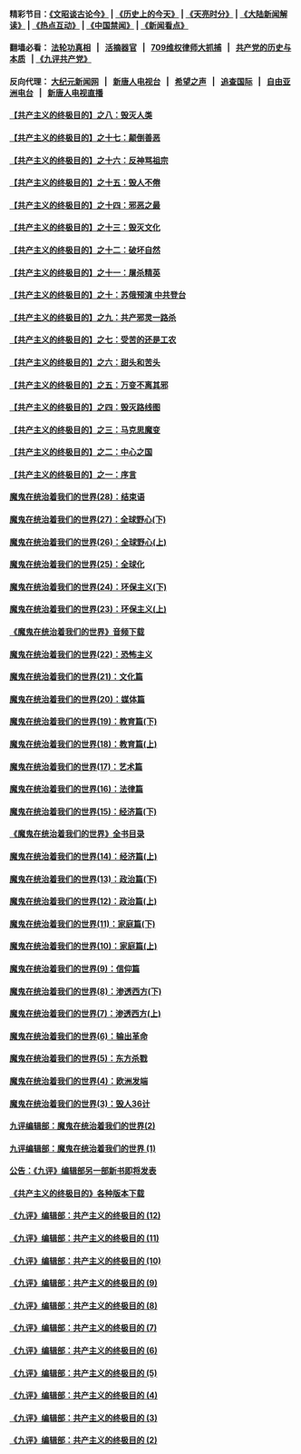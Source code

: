 #### 精彩节目：[《文昭谈古论今》](http://134.209.198.168/wenzhao) | [《历史上的今天》](http://134.209.198.168/today-in-history) | [《天亮时分》](http://134.209.198.168/tianliang) | [《大陆新闻解读》](http://134.209.198.168/ntdtv-comedy) | [《热点互动》](http://134.209.198.168/ntdtv-rdhd)  | [《中国禁闻》](http://134.209.198.168/ntdtv-news) | [《新闻看点》](http://134.209.198.168/news-insight) 

  #### 翻墙必看： [法轮功真相](http://134.209.198.168:10000/videos/truth.html) &nbsp;&nbsp;|&nbsp;&nbsp; [活摘器官](http://134.209.198.168:10000/videos/res/Organs/) &nbsp;&nbsp;|&nbsp;&nbsp; [709维权律师大抓捕](http://134.209.198.168:10000/videos/709/) &nbsp;&nbsp;|&nbsp;&nbsp; [共产党的历史与本质](http://134.209.198.168:10000/videos/ccp.html) &nbsp;&nbsp;| [《九评共产党》](http://134.209.198.168:10000/videos/jiuping/) 

#### 反向代理： [大纪元新闻网](http://134.209.198.168:10080/) &nbsp;&nbsp;|&nbsp;&nbsp; [新唐人电视台](http://134.209.198.168:8000/) &nbsp;&nbsp;|&nbsp;&nbsp; [希望之声](http://134.209.198.168:8200/) &nbsp;&nbsp;|&nbsp;&nbsp; [追查国际](http://134.209.198.168:10010/) &nbsp;&nbsp;|&nbsp;&nbsp; [自由亚洲电台](http://134.209.198.168:9800/) &nbsp;&nbsp;|&nbsp;&nbsp; [新唐人电视直播](http://134.209.198.168/) 

#### [【共产主义的终极目的】之八：毁灭人类](../pages/nsc422/n11108503.md?t=04182139) 

#### [【共产主义的终极目的】之十七：颠倒善恶](../pages/nsc422/n11179782.md?t=04182139) 

#### [【共产主义的终极目的】之十六：反神骂祖宗](../pages/nsc422/n11166798.md?t=04182139) 

#### [【共产主义的终极目的】之十五：毁人不倦](../pages/nsc422/n11166792.md?t=04182139) 

#### [【共产主义的终极目的】之十四：邪恶之最](../pages/nsc422/n11150249.md?t=04182139) 

#### [【共产主义的终极目的】之十三：毁灭文化](../pages/nsc422/n11135227.md?t=04182139) 

#### [【共产主义的终极目的】之十二：破坏自然](../pages/nsc422/n11135214.md?t=04182139) 

#### [【共产主义的终极目的】之十一：屠杀精英](../pages/nsc422/n11118442.md?t=04182139) 

#### [【共产主义的终极目的】之十：苏俄预演 中共登台](../pages/nsc422/n11118424.md?t=04182139) 

#### [【共产主义的终极目的】之九：共产邪灵一路杀](../pages/nsc422/n11114139.md?t=04182139) 

#### [【共产主义的终极目的】之七：受苦的还是工农](../pages/nsc422/n11101809.md?t=04182139) 

#### [【共产主义的终极目的】之六：甜头和苦头](../pages/nsc422/n11096971.md?t=04182139) 

#### [【共产主义的终极目的】之五：万变不离其邪](../pages/nsc422/n11091285.md?t=04182139) 

#### [【共产主义的终极目的】之四：毁灭路线图](../pages/nsc422/n11086284.md?t=04182139) 

#### [【共产主义的终极目的】之三：马克思魔变](../pages/nsc422/n11061941.md?t=04182139) 

#### [【共产主义的终极目的】之二：中心之国](../pages/nsc422/n11047728.md?t=04182139) 

#### [【共产主义的终极目的】之一：序言](../pages/nsc422/n11086077.md?t=04182139) 

#### [魔鬼在统治着我们的世界(28)：结束语](../pages/nsc422/n10936246.md?t=04182139) 

#### [魔鬼在统治着我们的世界(27)：全球野心(下)](../pages/nsc422/n10928319.md?t=04182139) 

#### [魔鬼在统治着我们的世界(26)：全球野心(上)](../pages/nsc422/n10900318.md?t=04182139) 

#### [魔鬼在统治着我们的世界(25)：全球化](../pages/nsc422/n10788205.md?t=04182139) 

#### [魔鬼在统治着我们的世界(24)：环保主义(下)](../pages/nsc422/n10695307.md?t=04182139) 

#### [魔鬼在统治着我们的世界(23)：环保主义(上)](../pages/nsc422/n10688613.md?t=04182139) 

#### [《魔鬼在统治着我们的世界》音频下载](../pages/nsc422/n10635553.md?t=04182139) 

#### [魔鬼在统治着我们的世界(22)：恐怖主义](../pages/nsc422/n10614727.md?t=04182139) 

#### [魔鬼在统治着我们的世界(21)：文化篇](../pages/nsc422/n10597706.md?t=04182139) 

#### [魔鬼在统治着我们的世界(20)：媒体篇](../pages/nsc422/n10586579.md?t=04182139) 

#### [魔鬼在统治着我们的世界(19)：教育篇(下)](../pages/nsc422/n10564808.md?t=04182139) 

#### [魔鬼在统治着我们的世界(18)：教育篇(上)](../pages/nsc422/n10526970.md?t=04182139) 

#### [魔鬼在统治着我们的世界(17)：艺术篇](../pages/nsc422/n10499093.md?t=04182139) 

#### [魔鬼在统治着我们的世界(16)：法律篇](../pages/nsc422/n10485969.md?t=04182139) 

#### [魔鬼在统治着我们的世界(15)：经济篇(下)](../pages/nsc422/n10469975.md?t=04182139) 

#### [《魔鬼在统治着我们的世界》全书目录](../pages/nsc422/n10464261.md?t=04182139) 

#### [魔鬼在统治着我们的世界(14)：经济篇(上)](../pages/nsc422/n10457370.md?t=04182139) 

#### [魔鬼在统治着我们的世界(13)：政治篇(下)](../pages/nsc422/n10448270.md?t=04182139) 

#### [魔鬼在统治着我们的世界(12)：政治篇(上)](../pages/nsc422/n10444576.md?t=04182139) 

#### [魔鬼在统治着我们的世界(11)：家庭篇(下)](../pages/nsc422/n10440961.md?t=04182139) 

#### [魔鬼在统治着我们的世界(10)：家庭篇(上)](../pages/nsc422/n10435448.md?t=04182139) 

#### [魔鬼在统治着我们的世界(9)：信仰篇](../pages/nsc422/n10432159.md?t=04182139) 

#### [魔鬼在统治着我们的世界(8)：渗透西方(下)](../pages/nsc422/n10429603.md?t=04182139) 

#### [魔鬼在统治着我们的世界(7)：渗透西方(上)](../pages/nsc422/n10426013.md?t=04182139) 

#### [魔鬼在统治着我们的世界(6)：输出革命](../pages/nsc422/n10421536.md?t=04182139) 

#### [魔鬼在统治着我们的世界(5)：东方杀戮](../pages/nsc422/n10417707.md?t=04182139) 

#### [魔鬼在统治着我们的世界(4)：欧洲发端](../pages/nsc422/n10414890.md?t=04182139) 

#### [魔鬼在统治着我们的世界(3)：毁人36计](../pages/nsc422/n10411583.md?t=04182139) 

#### [九评编辑部：魔鬼在统治着我们的世界(2)](../pages/nsc422/n10410036.md?t=04182139) 

#### [九评编辑部：魔鬼在统治着我们的世界 (1)](../pages/nsc422/n10406825.md?t=04182139) 

#### [公告：《九评》编辑部另一部新书即将发表](../pages/nsc422/n10405104.md?t=04182139) 

#### [《共产主义的终极目的》各种版本下载](../pages/nsc422/n10022138.md?t=04182139) 

#### [《九评》编辑部：共产主义的终极目的 (12)](../pages/nsc422/n9933272.md?t=04182139) 

#### [《九评》编辑部：共产主义的终极目的 (11)](../pages/nsc422/n9924973.md?t=04182139) 

#### [《九评》编辑部：共产主义的终极目的 (10)](../pages/nsc422/n9920883.md?t=04182139) 

#### [《九评》编辑部：共产主义的终极目的 (9)](../pages/nsc422/n9916363.md?t=04182139) 

#### [《九评》编辑部：共产主义的终极目的 (8)](../pages/nsc422/n9912488.md?t=04182139) 

#### [《九评》编辑部：共产主义的终极目的 (7)](../pages/nsc422/n9901176.md?t=04182139) 

#### [《九评》编辑部：共产主义的终极目的 (6)](../pages/nsc422/n9899359.md?t=04182139) 

#### [《九评》编辑部：共产主义的终极目的 (5)](../pages/nsc422/n9893174.md?t=04182139) 

#### [《九评》编辑部：共产主义的终极目的 (4)](../pages/nsc422/n9891246.md?t=04182139) 

#### [《九评》编辑部：共产主义的终极目的 (3)](../pages/nsc422/n9879879.md?t=04182139) 

#### [《九评》编辑部：共产主义的终极目的 (2)](../pages/nsc422/n9876205.md?t=04182139) 

